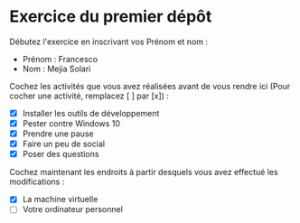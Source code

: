 # Exercice du premier dépôt

 Débutez l'exercice en inscrivant vos Prénom et nom :

 - Prénom : Francesco
 - Nom : Mejia Solari

 Cochez les activités que vous avez réalisées avant de vous rendre ici (Pour cocher une activité, remplacez [ ] par [x]) :

 - [x] Installer les outils de développement
 - [x] Pester contre Windows 10
 - [x] Prendre une pause
 - [x] Faire un peu de social
 - [x] Poser des questions

 Cochez maintenant les endroits à partir desquels vous avez effectué les modifications :

 - [x] La machine virtuelle
 - [ ] Votre ordinateur personnel

